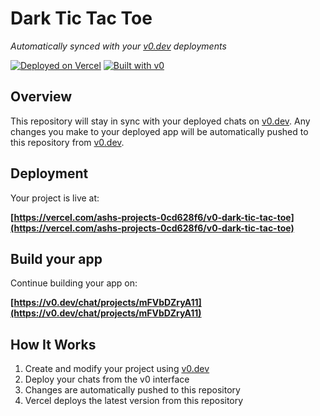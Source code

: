 # Dark Tic Tac Toe

*Automatically synced with your [v0.dev](https://v0.dev) deployments*

[![Deployed on Vercel](https://img.shields.io/badge/Deployed%20on-Vercel-black?style=for-the-badge&logo=vercel)](https://vercel.com/ashs-projects-0cd628f6/v0-dark-tic-tac-toe)
[![Built with v0](https://img.shields.io/badge/Built%20with-v0.dev-black?style=for-the-badge)](https://v0.dev/chat/projects/mFVbDZryA11)

## Overview

This repository will stay in sync with your deployed chats on [v0.dev](https://v0.dev).
Any changes you make to your deployed app will be automatically pushed to this repository from [v0.dev](https://v0.dev).

## Deployment

Your project is live at:

**[https://vercel.com/ashs-projects-0cd628f6/v0-dark-tic-tac-toe](https://vercel.com/ashs-projects-0cd628f6/v0-dark-tic-tac-toe)**

## Build your app

Continue building your app on:

**[https://v0.dev/chat/projects/mFVbDZryA11](https://v0.dev/chat/projects/mFVbDZryA11)**

## How It Works

1. Create and modify your project using [v0.dev](https://v0.dev)
2. Deploy your chats from the v0 interface
3. Changes are automatically pushed to this repository
4. Vercel deploys the latest version from this repository